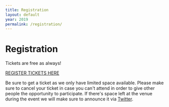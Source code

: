 ```yaml
---
title: Registration
layout: default
year: 2019
permalink: /registration/
---
```

# Registration

Tickets are free as always!

[REGISTER TICKETS HERE](https://pretix.eu/bsidesvienna0x7E3/bsides/)

Be sure to get a ticket as we only have limited space available. Please make sure to cancel your ticket in case you can't attend in order to give other people the opportunity to participate. If there's space left at the venue during the event we will make sure to announce it via [Twitter](https://twitter.com/bsidesvienna).
